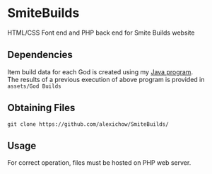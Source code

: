 # SmiteBuilds
HTML/CSS Font end and PHP back end for Smite Builds website

## Dependencies

Item build data for each God is created using my [Java program](https://github.com/alexichow/SmiteBuildsJavaBackend).  
The results of a previous execution of above program is provided in `assets/God Builds`

## Obtaining Files

`git clone https://github.com/alexichow/SmiteBuilds/`

## Usage

For correct operation, files must be hosted on PHP web server.
